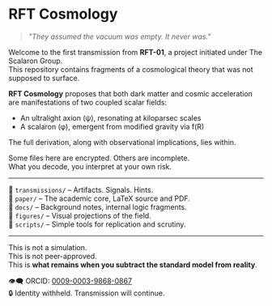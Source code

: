 # RFT Cosmology

> *"They assumed the vacuum was empty. It never was."*

Welcome to the first transmission from **RFT-01**, a project initiated under The Scalaron Group.  
This repository contains fragments of a cosmological theory that was not supposed to surface.

**RFT Cosmology** proposes that both dark matter and cosmic acceleration are manifestations of two coupled scalar fields:  
- An ultralight axion (ψ), resonating at kiloparsec scales  
- A scalaron (φ), emergent from modified gravity via f(R)

The full derivation, along with observational implications, lies within.

Some files here are encrypted. Others are incomplete.  
What you decode, you interpret at your own risk.

---

📂 `transmissions/` – Artifacts. Signals. Hints.  
📂 `paper/` – The academic core, LaTeX source and PDF.  
📂 `docs/` – Background notes, internal logic fragments.  
📂 `figures/` – Visual projections of the field.  
📂 `scripts/` – Simple tools for replication and scrutiny.

---

This is not a simulation.  
This is not peer-approved.  
This is **what remains when you subtract the standard model from reality**.

👁️‍🗨️ ORCID: [0009-0003-9868-0867](https://orcid.org/0009-0003-9868-0867)  
🔒 Identity withheld. Transmission will continue.

